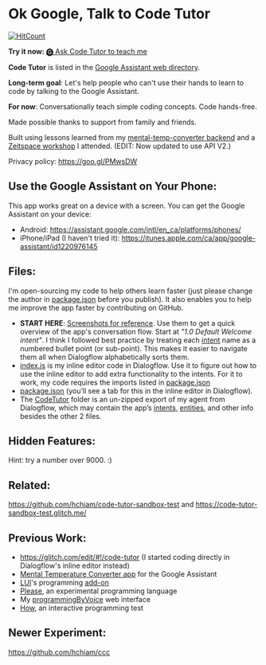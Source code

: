 # Ok Google, Talk to Code Tutor

[![HitCount](http://hits.dwyl.io/hchiam/code-tutor.svg)](http://hits.dwyl.io/hchiam/code-tutor)

**Try it now:** <a href="https://assistant.google.com/services/invoke/uid/000000668d1fb538">🅖 Ask Code Tutor to teach me</a>

**Code Tutor** is listed in the [Google Assistant web directory](https://assistant.google.com/services/a/uid/000000668d1fb538).

**Long-term goal**: Let's help people who can't use their hands to learn to code by talking to the Google Assistant.

**For now**: Conversationally teach simple coding concepts. Code hands-free.

Made possible thanks to support from family and friends.

Built using lessons learned from my [mental-temp-converter backend](https://glitch.com/edit/#!/mental-temp-converter) and a [Zeitspace workshop](https://github.com/zeitspace/AssistantAppWorkshop) I attended. (EDIT: Now updated to use API V2.)

Privacy policy: https://goo.gl/PMwsDW

## Use the Google Assistant on Your Phone:

This app works great on a device with a screen. You can get the Google Assistant on your device:

* Android: https://assistant.google.com/intl/en_ca/platforms/phones/
* iPhone/iPad (I haven't tried it): https://itunes.apple.com/ca/app/google-assistant/id1220976145

## Files:

I'm open-sourcing my code to help others learn faster (just please change the author in [package.json](https://github.com/hchiam/code-tutor/blob/master/package.json) before you publish). It also enables you to help me improve the app faster by contributing on GitHub.

* **START HERE**: [Screenshots for reference](https://github.com/hchiam/code-tutor/blob/master/screenshots_for_reference). Use them to get a quick overview of the app's conversation flow. Start at *"1.0 Default Welcome intent"*. I think I followed best practice by treating each [intent](https://dialogflow.com/docs/intents) name as a numbered bullet point (or sub-point). This makes it easier to navigate them all when Dialogflow alphabetically sorts them.
* [index.js](https://github.com/hchiam/code-tutor/blob/master/index.js) is my inline editor code in Dialogflow. Use it to figure out how to use the inline editor to add extra functionality to the intents. For it to work, my code requires the imports listed in [package.json](https://github.com/hchiam/code-tutor/blob/master/package.json)
* [package.json](https://github.com/hchiam/code-tutor/blob/master/package.json) (you’ll see a tab for this in the inline editor in Dialogflow). 
* The [CodeTutor](https://github.com/hchiam/code-tutor/tree/master/Code-Tutor) folder is an un-zipped export of my agent from Dialogflow, which may contain the app’s [intents](https://dialogflow.com/docs/intents), [entities](https://dialogflow.com/docs/entities), and other info besides the other 2 files. 

## Hidden Features:

Hint: try a number over 9000. :)

## Related:

https://github.com/hchiam/code-tutor-sandbox-test and https://code-tutor-sandbox-test.glitch.me/

## Previous Work:

* https://glitch.com/edit/#!/code-tutor (I started coding directly in Dialogflow's inline editor instead)
* [Mental Temperature Converter app](https://github.com/hchiam/mental-temperature-converter) for the Google Assistant
* [LUI](https://github.com/hchiam/language-user-interface)'s programming [add-on](https://github.com/hchiam/language-user-interface/blob/master/add-on.js)
* [Please](https://github.com/hchiam/please), an experimental programming language
* My [programmingByVoice](https://github.com/hchiam/programmingByVoice) web interface
* [How](https://github.com/hchiam/how), an interactive programming test

## Newer Experiment:

https://github.com/hchiam/ccc
